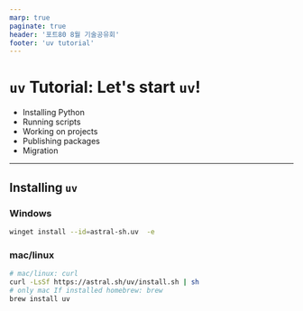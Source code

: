 ```yaml
---
marp: true
paginate: true
header: '포트80 8월 기술공유회'
footer: 'uv tutorial'
---
```


# `uv` Tutorial: Let's start `uv`!

* Installing Python
* Running scripts
* Working on projects
* Publishing packages
* Migration

---

## Installing `uv`

### Windows
```sh
winget install --id=astral-sh.uv  -e
```

### mac/linux
```sh
# mac/linux: curl
curl -LsSf https://astral.sh/uv/install.sh | sh
# only mac If installed homebrew: brew
brew install uv
```